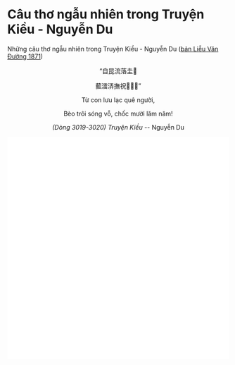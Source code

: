 # Câu thơ ngẫu nhiên trong Truyện Kiều - Nguyễn Du

Những câu thơ ngẫu nhiên trong Truyện Kiều - Nguyễn Du ([bản Liễu Văn Đường 1871](https://vi.wikisource.org/wiki/Truy%E1%BB%87n_Ki%E1%BB%81u_(b%E1%BA%A3n_Li%E1%BB%85u_V%C4%83n_%C3%90%C6%B0%E1%BB%9Dng_1871)))

<div align="center">
<!-- START_POEM -->
      <p class="nom">“自昆流落圭𠊛</p>
      <p class="nom">䕯㵢㳥撫祝𨑮𠄻𫷜”</p>
      <p class="quocngu">Từ con lưu lạc quê người,</p>
      <p class="quocngu">Bèo trôi sóng vỗ, chốc mười lăm năm!</p>
      <p class="author"><i>(Dòng 3019-3020) Truyện Kiều</i> -- Nguyễn Du</p>
<!-- END_POEM -->
</div>

<div align="center">
  <img src="./assets/random-kieu.svg" alt="The Tale of Kieu - Nguyen Du">
</div>
